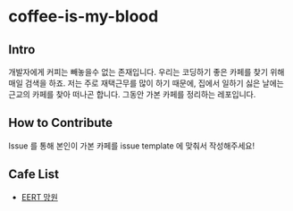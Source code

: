 # coffee-is-my-blood

## Intro
개발자에게 커피는 빼놓을수 없는 존재입니다. 우리는 코딩하기 좋은 카페를 찾기 위해 매일 검색을 하죠.
저는 주로 재택근무를 많이 하기 때문에, 집에서 일하기 싫은 날에는 근교의 카페를 찾아 떠나곤 합니다.
그동안 가본 카페를 정리하는 레포입니다.

## How to Contribute
Issue 를 통해 본인이 가본 카페를 issue template 에 맞춰서 작성해주세요!

## Cafe List
- [EERT 망원](./eert-mangwon.md)